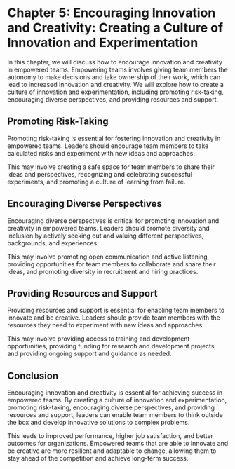 Chapter 5: Encouraging Innovation and Creativity: Creating a Culture of Innovation and Experimentation
======================================================================================================

In this chapter, we will discuss how to encourage innovation and creativity in empowered teams. Empowering teams involves giving team members the autonomy to make decisions and take ownership of their work, which can lead to increased innovation and creativity. We will explore how to create a culture of innovation and experimentation, including promoting risk-taking, encouraging diverse perspectives, and providing resources and support.

Promoting Risk-Taking
---------------------

Promoting risk-taking is essential for fostering innovation and creativity in empowered teams. Leaders should encourage team members to take calculated risks and experiment with new ideas and approaches.

This may involve creating a safe space for team members to share their ideas and perspectives, recognizing and celebrating successful experiments, and promoting a culture of learning from failure.

Encouraging Diverse Perspectives
--------------------------------

Encouraging diverse perspectives is critical for promoting innovation and creativity in empowered teams. Leaders should promote diversity and inclusion by actively seeking out and valuing different perspectives, backgrounds, and experiences.

This may involve promoting open communication and active listening, providing opportunities for team members to collaborate and share their ideas, and promoting diversity in recruitment and hiring practices.

Providing Resources and Support
-------------------------------

Providing resources and support is essential for enabling team members to innovate and be creative. Leaders should provide team members with the resources they need to experiment with new ideas and approaches.

This may involve providing access to training and development opportunities, providing funding for research and development projects, and providing ongoing support and guidance as needed.

Conclusion
----------

Encouraging innovation and creativity is essential for achieving success in empowered teams. By creating a culture of innovation and experimentation, promoting risk-taking, encouraging diverse perspectives, and providing resources and support, leaders can enable team members to think outside the box and develop innovative solutions to complex problems.

This leads to improved performance, higher job satisfaction, and better outcomes for organizations. Empowered teams that are able to innovate and be creative are more resilient and adaptable to change, allowing them to stay ahead of the competition and achieve long-term success.
